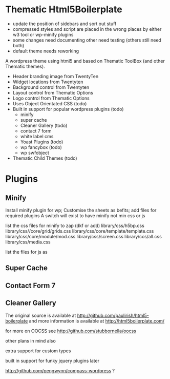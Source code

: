 ﻿Thematic Html5Boilerplate
=========================

* update the position of sidebars and sort out stuff
* compressed styles and script are placed in the wrong places by either w3 tool or wp-minify plugins
* some changes need documenting other need testing (others still need both)
* default theme needs reworking


A wordpress theme using html5 and based on Thematic ToolBox (and other Thematic themes).

 * Header branding image from TwentyTen
 * Widget locations from Twentyten
 * Background control from Twentyten
 * Layout control from Thematic Options
 * Logo control from Thematic Options 
 * Uses Object Orientated CSS   (todo)
 * Built in support for popular wordpress plugins (todo)
   * minify 
   * super cache
   * Cleaner Gallery (todo)
   * contact 7 form
   * white label cms
   * Yoast Plugins (todo)
   * wp fancybox (todo)
   * wp swfobject
 * Thematic Child Themes (todo)

# Plugins

## Minify

Install minify plugin for wp; Customise the sheets as befits; add files for required plugins
A switch will exist to have minify not min css or js

list the css files for minify to zap (dkf or add)
	library/css/h5bp.css
	library/css//core/grid/grids.css
	library/css/core/template/template.css
	library/css/core/module/mod.css
	library/css/screen.css
	library/ccs/all.css
	library/css/media.css
	
list the files for js as


## Super Cache

## Contact Form 7

## Cleaner Gallery

The original source is available at 
http://github.com/paulirish/html5-boilerplate
and more information is available at
http://html5boilerplate.com/

for more on OOCSS see
http://github.com/stubbornella/oocss

other plans in mind also

extra support for custom types

built in support for funky jquery plugins later

http://github.com/pengwynn/compass-wordpress ?
